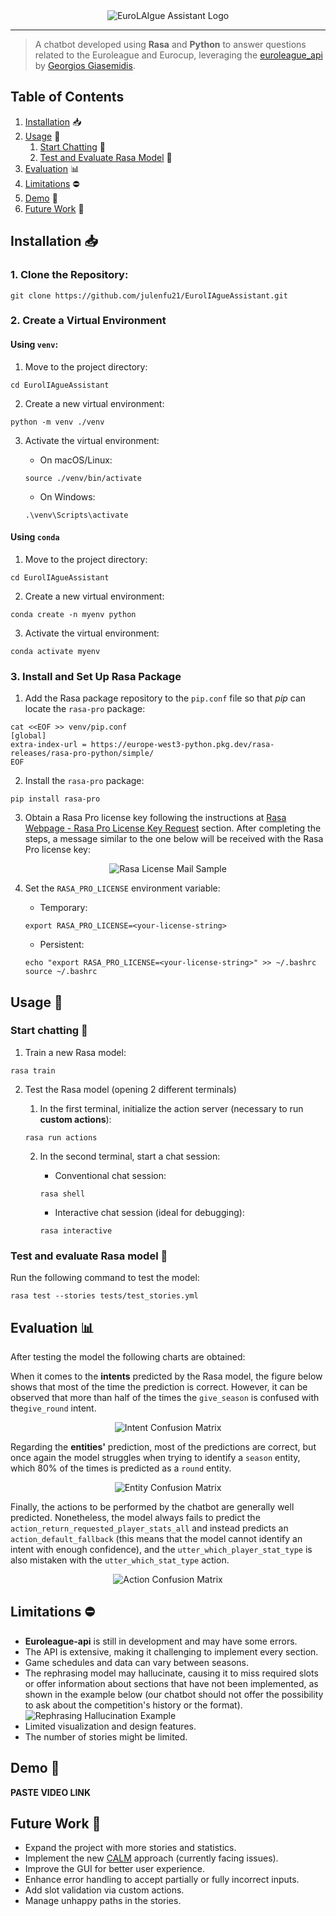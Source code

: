<div align="center">
    <img src="docs/images/euroLAIgue_assistant_logo.png" alt="EuroLAIgue Assistant Logo">
</div>

---

> A chatbot developed using **Rasa** and **Python** to answer questions related to the Euroleague and Eurocup, 
> leveraging the [euroleague_api](https://github.com/giasemidis/euroleague_api) by
> [Georgios Giasemidis](https://github.com/giasemidis).

## Table of Contents
1. [Installation](#installation-) 📥
2. [Usage](#usage-) 🔨 ️
   1. [Start Chatting](#start-chatting-) 💬
   2. [Test and Evaluate Rasa Model](#test-and-evaluate-rasa-model-) 🧪
3. [Evaluation](#evaluation-) 📊
4. [Limitations](#limitations-) ⛔
5. [Demo](#demo-) 🎥
6. [Future Work](#future-work-) 🚀

## Installation 📥

### 1. Clone the Repository:
```shell
git clone https://github.com/julenfu21/EurolIAgueAssistant.git
```

### 2. Create a Virtual Environment

#### Using `venv`:
   1. Move to the project directory: 
   ```shell
   cd EurolIAgueAssistant
   ```
      
   2. Create a new virtual environment:
   ```shell
   python -m venv ./venv
   ```
      
   3. Activate the virtual environment:
      - On macOS/Linux:
      ```shell
      source ./venv/bin/activate
      ```
      
      - On Windows:
      ```shell
      .\venv\Scripts\activate
      ```
     
#### Using `conda`
   1. Move to the project directory: 
   ```shell
   cd EurolIAgueAssistant
   ```
      
   2. Create a new virtual environment:
   ```shell
   conda create -n myenv python
   ```
      
   3. Activate the virtual environment:
   ```shell
   conda activate myenv
   ``` 

### 3. Install and Set Up Rasa Package
   1. Add the Rasa package repository to the `pip.conf` file so that *pip* can locate the `rasa-pro` package:
   ```shell
   cat <<EOF >> venv/pip.conf
   [global]
   extra-index-url = https://europe-west3-python.pkg.dev/rasa-releases/rasa-pro-python/simple/
   EOF
   ```

   2. Install the `rasa-pro` package:
   ```shell
   pip install rasa-pro
   ```   

   3. Obtain a Rasa Pro license key following the instructions at 
   [Rasa Webpage - Rasa Pro License Key Request](https://rasa.com/rasa-pro-developer-edition-license-key-request/)
   section. After completing the steps, a message similar to the one below will be received with the Rasa Pro license
   key:

   <div align="center">
      <img src="docs/images/rasa_license_mail_sample.png" alt="Rasa License Mail Sample">
   </div>
   
   4. Set the `RASA_PRO_LICENSE` environment variable:
      - Temporary:
      ```shell
      export RASA_PRO_LICENSE=<your-license-string>
      ```
      
      - Persistent:
      ```shell
      echo "export RASA_PRO_LICENSE=<your-license-string>" >> ~/.bashrc
      source ~/.bashrc
      ```

## Usage 🔨

### Start chatting 💬

1. Train a new Rasa model:
```shell
rasa train
```

2. Test the Rasa model (opening 2 different terminals)
   1. In the first terminal, initialize the action server (necessary to run **custom actions**):
   ```shell
   rasa run actions
   ```
   
   2. In the second terminal, start a chat session:
      - Conventional chat session:
      ```shell
      rasa shell
      ```
      
      - Interactive chat session (ideal for debugging):
      ```shell
      rasa interactive
      ```

### Test and evaluate Rasa model 🧪
Run the following command to test the model:

```shell
rasa test --stories tests/test_stories.yml 
```

## Evaluation 📊
After testing the model the following charts are obtained:

When it comes to the **intents** predicted by the Rasa model, the figure below shows that most of the time the
prediction is correct. However, it can be observed that more than half of the times the `give_season` is confused with 
the`give_round` intent.

<div align="center">
   <img src="results/intent_confusion_matrix.png" alt="Intent Confusion Matrix">
</div>

Regarding the **entities'** prediction, most of the predictions are correct, but once again the model struggles when 
trying to identify a `season` entity, which 80% of the times is predicted as a `round` entity.

<div align="center">
   <img src="results/DIETClassifier_confusion_matrix.png" alt="Entity Confusion Matrix">
</div>

Finally, the actions to be performed by the chatbot are generally well predicted. Nonetheless, the model always fails
to predict the `action_return_requested_player_stats_all` and instead predicts an `action_default_fallback` (this
means that the model cannot identify an intent with enough confidence), and the `utter_which_player_stat_type` is
also mistaken with the `utter_which_stat_type` action.

<div align="center">
   <img src="results/story_confusion_matrix.png" alt="Action Confusion Matrix">
</div>

## Limitations ⛔
- **Euroleague-api** is still in development and may have some errors.
- The API is extensive, making it challenging to implement every section.
- Game schedules and data can vary between seasons.
- The rephrasing model may hallucinate, causing it to miss required slots or offer information about sections that
have not been implemented, as shown in the example below (our chatbot should not offer the possibility to ask about
the competition's history or the format).
![Rephrasing Hallucination Example](docs/images/rephrasing_error_demo.jpeg)
- Limited visualization and design features.
- The number of stories might be limited.

## Demo 🎥
**PASTE VIDEO LINK**

## Future Work 🚀
- Expand the project with more stories and statistics.
- Implement the new [CALM](https://rasa.com/docs/rasa-pro/calm) approach (currently facing issues).
- Improve the GUI for better user experience.
- Enhance error handling to accept partially or fully incorrect inputs.
- Add slot validation via custom actions.
- Manage unhappy paths in the stories.